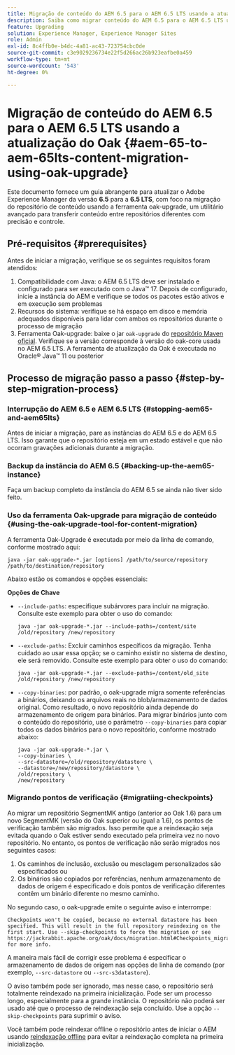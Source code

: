 ```yaml
---
title: Migração de conteúdo do AEM 6.5 para o AEM 6.5 LTS usando a atualização do Oak
description: Saiba como migrar conteúdo do AEM 6.5 para o AEM 6.5 LTS usando a ferramenta oak-upgrade
feature: Upgrading
solution: Experience Manager, Experience Manager Sites
role: Admin
exl-id: 8c4ffb0e-b4dc-4a81-ac43-723754cbc0de
source-git-commit: c3e9029236734e22f5d266ac26b923eafbe0a459
workflow-type: tm+mt
source-wordcount: '543'
ht-degree: 0%

---
```


# Migração de conteúdo do AEM 6.5 para o AEM 6.5 LTS usando a atualização do Oak {#aem-65-to-aem-65lts-content-migration-using-oak-upgrade}

Este documento fornece um guia abrangente para atualizar o Adobe Experience Manager da versão **6.5** para a **6.5 LTS**, com foco na migração do repositório de conteúdo usando a ferramenta oak-upgrade, um utilitário avançado para transferir conteúdo entre repositórios diferentes com precisão e controle.

## Pré-requisitos {#prerequisites}

Antes de iniciar a migração, verifique se os seguintes requisitos foram atendidos:

1. Compatibilidade com Java: o AEM 6.5 LTS deve ser instalado e configurado para ser executado com o Java™ 17. Depois de configurado, inicie a instância do AEM e verifique se todos os pacotes estão ativos e em execução sem problemas
1. Recursos do sistema: verifique se há espaço em disco e memória adequados disponíveis para lidar com ambos os repositórios durante o processo de migração
1. Ferramenta Oak-upgrade: baixe o jar `oak-upgrade` do [repositório Maven oficial](https://mvnrepository.com/artifact/org.apache.jackrabbit/oak-upgrade). Verifique se a versão corresponde à versão do oak-core usada no AEM 6.5 LTS. A ferramenta de atualização da Oak é executada no Oracle® Java™ 11 ou posterior

## Processo de migração passo a passo {#step-by-step-migration-process}

### Interrupção do AEM 6.5 e AEM 6.5 LTS {#stopping-aem65-and-aem65lts}

Antes de iniciar a migração, pare as instâncias do AEM 6.5 e do AEM 6.5 LTS. Isso garante que o repositório esteja em um estado estável e que não ocorram gravações adicionais durante a migração.

### Backup da instância do AEM 6.5 {#backing-up-the-aem65-instance}

Faça um backup completo da instância do AEM 6.5 se ainda não tiver sido feito.

### Uso da ferramenta Oak-upgrade para migração de conteúdo {#using-the-oak-upgrade-tool-for-content-migration}

A ferramenta Oak-Upgrade é executada por meio da linha de comando, conforme mostrado aqui:

```
java -jar oak-upgrade-*.jar [options] /path/to/source/repository /path/to/destination/repository 
```

Abaixo estão os comandos e opções essenciais:

**Opções de Chave**

* `--include-paths`: especifique subárvores para incluir na migração. Consulte este exemplo para obter o uso do comando:

  ```
  java -jar oak-upgrade-*.jar --include-paths=/content/site /old/repository /new/repository
  ```

* `--exclude-paths`: Excluir caminhos específicos da migração. Tenha cuidado ao usar essa opção; se o caminho existir no sistema de destino, ele será removido. Consulte este exemplo para obter o uso do comando:

  ```
  java -jar oak-upgrade-*.jar --exclude-paths=/content/old_site /old/repository /new/repository 
  ```

* `--copy-binaries`: por padrão, o oak-upgrade migra somente referências a binários, deixando os arquivos reais no blob/armazenamento de dados original. Como resultado, o novo repositório ainda depende do armazenamento de origem para binários. Para migrar binários junto com o conteúdo do repositório, use o parâmetro `--copy-binaries` para copiar todos os dados binários para o novo repositório, conforme mostrado abaixo:

  ```
  java -jar oak-upgrade-*.jar \
  --copy-binaries \
  --src-datastore=/old/repository/datastore \
  --datastore=/new/repository/datastore \
  /old/repository \
  /new/repository 
  ```

### Migrando pontos de verificação {#migratiing-checkpoints}

Ao migrar um repositório SegmentMK antigo (anterior ao Oak 1.6) para um novo SegmentMK (versão do Oak superior ou igual a 1.6), os pontos de verificação também são migrados. Isso permite que a reindexação seja evitada quando o Oak estiver sendo executado pela primeira vez no novo repositório. No entanto, os pontos de verificação não serão migrados nos seguintes casos:

1. Os caminhos de inclusão, exclusão ou mesclagem personalizados são especificados ou
1. Os binários são copiados por referências, nenhum armazenamento de dados de origem é especificado e dois pontos de verificação diferentes contêm um binário diferente no mesmo caminho.

No segundo caso, o oak-upgrade emite o seguinte aviso e interrompe:

```
Checkpoints won't be copied, because no external datastore has been specified. This will result in the full repository reindexing on the first start. Use --skip-checkpoints to force the migration or see https://jackrabbit.apache.org/oak/docs/migration.html#Checkpoints_migration for more info. 
```

A maneira mais fácil de corrigir esse problema é especificar o armazenamento de dados de origem nas opções de linha de comando (por exemplo, `--src-datastore` ou `--src-s3datastore`).

O aviso também pode ser ignorado, mas nesse caso, o repositório será totalmente reindexado na primeira inicialização. Pode ser um processo longo, especialmente para a grande instância. O repositório não poderá ser usado até que o processo de reindexação seja concluído. Use a opção `--skip-checkpoints` para suprimir o aviso.

Você também pode reindexar offline o repositório antes de iniciar o AEM usando [reindexação offline](/help/sites-deploying/upgrade-offline-reindexing.md) para evitar a reindexação completa na primeira inicialização.
